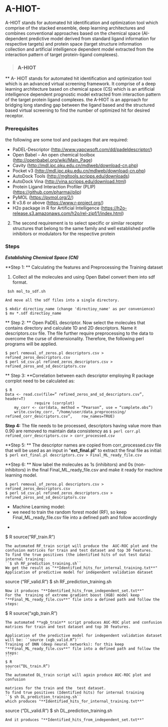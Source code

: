 # A-HIOT-
A-HIOT stands for automated hit identification and optimization tool which comprise of the stacked ensemble, deep learning architectures and combines conventional approaches based on the chemical space (AI-dependent predictive model derived from standard ligand information for respective targets) and protein space (target structure information collection and artificial intelligence dependent model extracted from the interaction pattern of target protein-ligand complexes).





> ### A-HIOT

** 
A- HIOT stands for automated hit identification and
optimization tool which is an advanced virtual screening framework. It comprise of a deep learning architecture based on chemical space (CS) which is an artificial intelligence dependent prognostic model extracted from interaction pattern of the target protein ligand complexes. the A-HIOT is an approach for bridging long standing gap between the ligand based and the structured based virtual screening to find the number of optimized hit for desired receptor. 


### **Prerequisites**
the following are some tool and packages that are required:
* PaDEL-Descriptor (http://www.yapcwsoft.com/dd/padeldescriptor/)
* Open Babel – An open chemical toolbox (http://openbabel.org/wiki/Main_Page)
* Cavity (http://mdl.ipc.pku.edu.cn/mdlweb/download-cn.php)
* Pocket v3 (http://mdl.ipc.pku.edu.cn/mdlweb/download-cn.php)
* AutoDock Tools (http://mgltools.scripps.edu/downloads)
* AutoDock Vina (http://vina.scripps.edu/download.html)
* Protein Ligand Interaction Profiler (PLIP) (https://github.com/pharmai/plip)
* PyMOL (https://pymol.org/2/)
* R v3.6 or above (https://www.r-project.org/)
* H2o package in R for Artificial Intelligence (https://h2o-release.s3.amazonaws.com/h2o/rel-zipf/1/index.html)


2. The second requirement is to select specific or similar receptor structures that belong to the same family and well established profile inhibitors or modulators for the respective protein

### **Steps**

**_Establishing Chemical Space (CN)_**

**Step 1: ** Calculating the features and Preprocessing the Training dataset

1. Collect all the molecules and using Open Babel convert them into sdf format. 
````
 $sh mol_to_sdf.sh

And move all the sdf files into a single directory.

$ mkdir directioy_name (change 'directioy_name' as per convenience)
$ mv *.sdf directioy_name
````
** Step 2: ** Open PaDEL descriptor. Now select the molecules that contains directory and calculate 1D and 2D descriptors.
Name it descriptors.csv file. The file further require preprocessing to the data to overcome the curse of dimensionality. Therefore, the following perl programs will be applied. 

````
$ perl removal_of_zeros.pl descriptors.csv > refined_zeros_descriptors.csv
$ perl sd_csv.pl refined_zeros_descriptors.csv > refined_zeros_and_sd_descriptors.csv
````
** Step 3: **Correlation between each descriptor employing R package corrplot need to be calculated as:
````
$ R
Data <- read.csv(file=” refined_zeros_and_sd_descriptors.csv”, header=T) 
             require (corrplot)
	my_corr <- cor(data, method = “Pearson”, use = “complete.obs”)
	write.csv(my_corr, “/home/user/data_preprocessing/ refined_corr_descriptors.csv”,    row_names=TRUE)
````

**Step 4:** The file needs to be processed, descriptors having value more than 0.90 are removed to maintain data consistency as
``$ perl corr.pl refined_corr_descriptors.csv > corr_processed.csv``

**Step 5: ** The descriptor names are copied from corr_processed.csv file that will  be used as an input in "**ext_final.pl**" to extract the  final file as initial:
``$ perl ext_final.pl descriptors.csv > Final_ML_ready_file.csv``

**Step 6: ** Now label the molecules as 1s (inhibitors) and 0s (non-inhibitors) in the final Final_ML_ready_file.csv and make it ready for machine learning model. 
````
$ perl removal_of_zeros.pl descriptors.csv > refined_zeros_descriptors.csv
$ perl sd_csv.pl refined_zeros_descriptors.csv > refined_zeros_and_sd_descriptors.csv
````


- Machine Learning model: 
- we need to train the random forest model  (RF), so keep Final_ML_ready_file.csv file into a defined path and follow accordingly
- ````
$ R
source(“RF_train.R”)
````
The automated RF_train script will produce the  AUC-ROC plot and the confusion matrices for train and test dataset and top 30 features.
To find the true positives (the identified hits of out test data)  internal training:
``$ sh RF_prediction_training.sh``
We get the result as "**Identified_hits_for_internal_training.txt**"
Application of predictive model for independent validation dataset
````
source (“RF_valid.R”)
$ sh RF_prediction_training.sh
````
Now it produces "**Identified_hits_from_independent_set.txt**"
For the  training of extreme gradient boost (XGB) model keep "**Final_ML_ready_file.csv**" file into a defined path and follow the steps:
````
$ R
source(“xgb_train.R”) 
````
The automated **xgb_train** script produces AUC-ROC plot and confusion matrices for train and test dataset and top 30 features.

Application of the predictive model for independent validation dataset will be: ``source (xgb_valid.R”)``
Training of DNN (deep neural networks): for this keep 
"**Final_ML_ready_file.csv**" file into a defined path and follow the steps:
```
$ R
source(“DL_train.R”)
```
The automated DL_train script will again produce AUC-ROC plot and confusion

matrices for the train and the  test dataset.
To find true positives (Identified hits) for internal training
``$ sh DL_prediction_training.sh``
which produces "**Identified_hits_for_internal_training.txt**"
````
source (“DL_valid.R”)
$ sh DL_prediction_training.sh
```` 
And it produces "**Identified_hits_from_independent_set.txt**"
